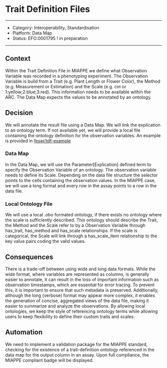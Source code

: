 # Trait Definition Files

---
- Category: Interoperability, Standardisation
- Platform: Data Map
- Status: EFO:0001795 ! in preparation
---

## Context
Within the Trait Definition File in MIAPPE we define what Observation Variable was recorded in a phenotyping experiment. The Observation Variable is build from a Trait (e.g. Plant Length or Flower Color), the Method (e.g. Measurement or Estimation) and the Scale (e.g. cm or 1:yellow;2:blue;3:red). This information needs to be available within the ARC. The Data Map expects the values to be annotated by an ontology. 

## Decision
We will annotate the result file using a Data Map. We will link the explication to an ontology term. If not available yet, we will provide a local file containing the ontology definition for the observation variables. An example is provided in [feser/tdf-example](https://git.nfdi4plants.org/feser/tdf-example)

### Data Map
In the Data Map, we will use the Parameter[Explication] defined term to specify the Observation Variable of an ontology. The observation variable needs to define its Scale. Depending on the data file structure the selector points to the cells containing the observation values. In the MIAPPE case, we will use a long format and every row in the assay points to a row in the data file.

### Local Ontology File
We will use a local .obo formated ontology, if there exists no ontology where the scale is sufficiently described. This ontology should describe the Trait, the Method and the Scale refer to by a Observation Variable through has_trait, has_method and has_scale relationships. If the scale is categorical, the Scale will link through a has_scale_item relationship to the key value pairs coding the valid values.

## Consequences
There is a trade-off between using wide and long data formats. While the wide format, where variables are represented as columns, is generally easier to annotate, it can result in the loss of important information such as observation timestamps, which are essential for error tracing. To prevent this, it is important to ensure that such metadata is preserved. Additionally, although the long (verbose) format may appear more complex, it enables the generation of concise, aggregated views of the data file, making it easier to summarize and analyze the observations. By allowing local ontologies, we keep the style of referencing ontology terms while allowing users to keep flexibility to define their custom traits and scales.

## Automation
We need to implement a validation package for the MIAPPE standard, checking for the existence of a trait-definition ontology referenced in the data map for the output column in an assay. Upon full compliance, the MIAPPE compliant badge will be displayed.